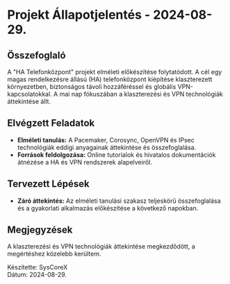 # Projekt Állapotjelentés - 2024-08-29.

## Összefoglaló
A "HA Telefonközpont" projekt elméleti előkészítése folytatódott. A cél egy magas rendelkezésre állású (HA) telefonközpont kiépítése klaszterezett környezetben, biztonságos távoli hozzáféréssel és globális VPN-kapcsolatokkal. A mai nap fókuszában a klaszterezési és VPN technológiák áttekintése állt.

## Elvégzett Feladatok
- **Elméleti tanulás:** A Pacemaker, Corosync, OpenVPN és IPsec technológiák eddigi anyagainak áttekintése és összefoglalása.
- **Források feldolgozása:** Online tutorialok és hivatalos dokumentációk átnézése a HA és VPN rendszerek alapelveiről.

## Tervezett Lépések
- **Záró áttekintés:** Az elméleti tanulási szakasz teljeskörű összefoglalása és a gyakorlati alkalmazás előkészítése a következő napokban.

## Megjegyzések
A klaszterezési és VPN technológiák áttekintése megkezdődött, a megértéshez közelebb kerültem.

Készítette: SysCoreX  
Dátum: 2024-08-29.